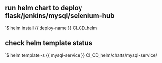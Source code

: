 ## run helm chart to deploy flask/jenkins/mysql/selenium-hub
 `$ helm install {{ deploy-name }} CI_CD_helm

## check helm template status
 `$ helm template -s {{ mysql-service }}  CI_CD_helm/charts/mysql-service/